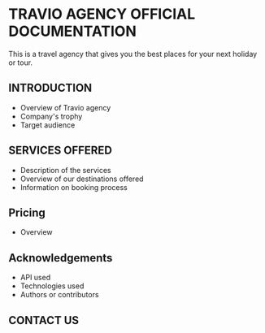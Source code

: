 # TRAVIO AGENCY OFFICIAL DOCUMENTATION
<p>This is a travel agency that gives you the best places for your next holiday or tour.</p>

## INTRODUCTION
- Overview of Travio agency
- Company's trophy
- Target audience
  
## SERVICES OFFERED
- Description of the services
- Overview of our destinations offered
- Information on booking process

## Pricing
- Overview
  
## Acknowledgements
- API used
- Technologies used
- Authors or contributors
  
## CONTACT US

